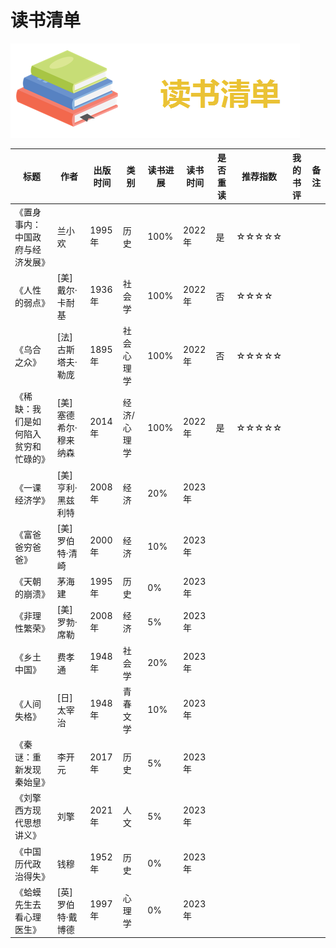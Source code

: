 # 读书清单



![](https://raw.githubusercontent.com/chenmingkong/cloudimg/master/img/20230127222556.png)

| 标题                                 | 作者                  | 出版时间 | 类别        | 读书进展 | 读书时间 | 是否重读 | 推荐指数 | 我的书评 | 备注 |
| ------------------------------------ | --------------------- | -------- | ----------- | -------- | -------- | -------- | -------- | -------- | ---- |
| 《置身事内：中国政府与经济发展》     | 兰小欢                | 1995年   | 历史        | 100%     | 2022年   | 是       | ☆☆☆☆☆    |          |      |
| 《人性的弱点》                       | [美]戴尔·卡耐基       | 1936年   | 社会学      | 100%     | 2022年   | 否       | ☆☆☆☆     |          |      |
| 《乌合之众》                         | [法]古斯塔夫·勒庞     | 1895年   | 社会心理学  | 100%     | 2022年   | 否       | ☆☆☆☆☆    |          |      |
| 《稀缺：我们是如何陷入贫穷和忙碌的》 | [美]塞德希尔·穆来纳森 | 2014年   | 经济/心理学 | 100%     | 2022年   | 是       | ☆☆☆☆☆    |          |      |
| 《一课经济学》                       | [美]亨利·黑兹利特     | 2008年   | 经济        | 20%      | 2023年   |          |          |          |      |
| 《富爸爸穷爸爸》                     | [美]罗伯特·清崎       | 2000年   | 经济        | 10%      | 2023年   |          |          |          |      |
| 《天朝的崩溃》                       | 茅海建                | 1995年   | 历史        | 0%       | 2023年   |          |          |          |      |
| 《非理性繁荣》                       | [美]罗勃·席勒         | 2008年   | 经济        | 5%       | 2023年   |          |          |          |      |
| 《乡土中国》                         | 费孝通                | 1948年   | 社会学      | 20%      | 2023年   |          |          |          |      |
| 《人间失格》                         | [日]太宰治            | 1948年   | 青春文学    | 10%      | 2023年   |          |          |          |      |
| 《秦谜：重新发现秦始皇》             | 李开元                | 2017年   | 历史        | 5%       | 2023年   |          |          |          |      |
| 《刘擎西方现代思想讲义》             | 刘擎                  | 2021年   | 人文        | 5%       | 2023年   |          |          |          |      |
| 《中国历代政治得失》                 | 钱穆                  | 1952年   | 历史        | 0%       | 2023年   |          |          |          |      |
| 《蛤蟆先生去看心理医生》             | [英]罗伯特·戴博德     | 1997年   | 心理学      | 0%       | 2023年   |          |          |          |      |
